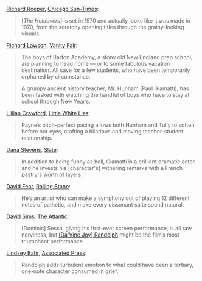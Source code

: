 <!-- The Holdovers -->

[Richard Roeper](https://www.threads.net/@richardroeper), [Chicago Sun-Times](https://chicago.suntimes.com/movies-and-tv/2023/10/31/23936411/the-holdovers-review-paul-giamatti-movie-alexander-payne-davine-joy-randolph-dominic-sessa):

> [_The Holdovers_] is set in 1970 and actually looks like it was made in 1970, from the scratchy opening titles through the grainy-looking visuals.

[Richard Lawson](https://twitter.com/rilaws), [Vanity Fair](https://www.vanityfair.com/hollywood/2023/09/the-holdovers-movie-review):

> The boys of Barton Academy, a stony old New England prep school, are planning to head home — or to some fabulous vacation destination. All save for a few students, who have been temporarily orphaned by circumstance.
>
> A grumpy ancient history teacher, Mr. Hunham (Paul Giamatti), has been tasked with watching the handful of boys who have to stay at school through New Year’s.

[Lillian Crawford](https://twitter.com/lillcrawf), [Little White Lies](https://lwlies.com/reviews/the-holdovers/):

> Payne’s pitch-perfect pacing allows both Hunham and Tully to soften before our eyes, crafting a hilarious and moving teacher-student relationship.

[Dana Stevens](https://twitter.com/thehighsign), [Slate](https://slate.com/culture/2023/11/holdovers-alexander-payne-paul-giamatti-review.html?via=rss):

> In addition to being funny as hell, Giamatti is a brilliant dramatic actor, and he invests his [character's] withering remarks with a French pastry's worth of layers.

[David Fear](https://twitter.com/davidlfear), [Rolling Stone](https://www.rollingstone.com/tv-movies/tv-movie-reviews/the-holdovers-review-paul-giamatti-alexander-payne-sideways-reunion-1234860387/):

> He’s an artist who can make a symphony out of playing 12 different notes of pathetic, and make every dissonant suite sound natural.

[David Sims](https://twitter.com/davidlsims), [The Atlantic](https://www.theatlantic.com/culture/archive/2023/10/the-holdovers-movie-review/675783/):

> [Dominic] Sessa, giving his first-ever screen performance, is all raw nerviness, but [[Da'Vine Joy] Randolph](/people/1180099) might be the film’s most triumphant performance.

[Lindsey Bahr](https://twitter.com/ldbahr?lang=en), [Associated Press](https://apnews.com/article/holdovers-alexander-payne-e45036178a7ce23c0bd045ccc1dd4ae1):

> Randolph adds turbulent emotion to what could have been a tertiary, one-note character consumed in grief.
